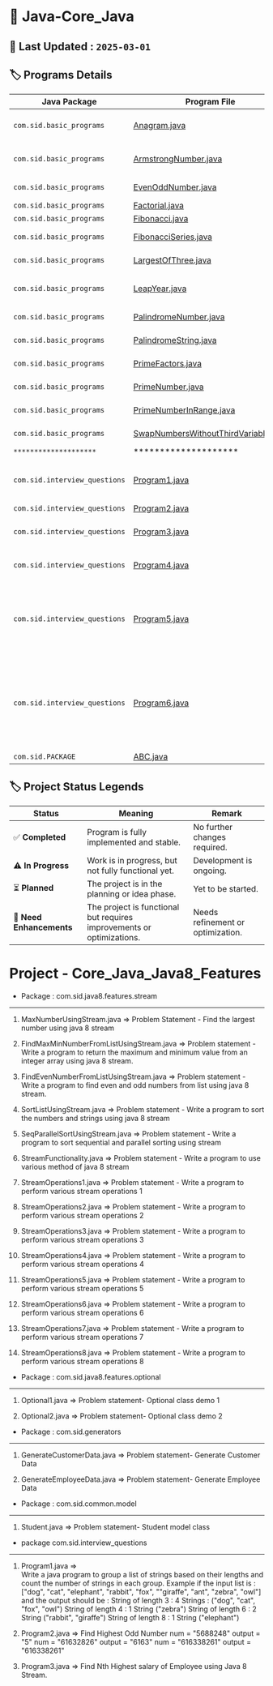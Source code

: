 # 📌 Java-Core_Java

## **📝 Last Updated :** **`2025-03-01`**

## 🏷 Programs Details

| **Java Package**              | **Program File**                                                                                                                                                                  | **Problem Definition**                                                                                                                                                                                             | **Concept Used**                   | **Status** |
|-------------------------------|-----------------------------------------------------------------------------------------------------------------------------------------------------------------------------------|--------------------------------------------------------------------------------------------------------------------------------------------------------------------------------------------------------------------|------------------------------------|------------|
| `com.sid.basic_programs`      | [Anagram.java](https://github.com/siddhantpatni0407/Java-Core_Java/blob/master/src/main/java/com/sid/basic_programs/Anagram.java)                                                 | Check whether two given strings are an Anagram of each other or not                                                                                                                                                | HashMap, Char array                | ✅          |
| `com.sid.basic_programs`      | [ArmstrongNumber.java](https://github.com/siddhantpatni0407/Java-Core_Java/blob/master/src/main/java/com/sid/basic_programs/ArmstrongNumber.java)                                 | Check whether given number is Armstrong number or not                                                                                                                                                              | While loop, math ops               | ✅          |
| `com.sid.basic_programs`      | [EvenOddNumber.java](https://github.com/siddhantpatni0407/Java-Core_Java/blob/master/src/main/java/com/sid/basic_programs/EvenOddNumber.java)                                     | check given number is Even or Odd                                                                                                                                                                                  | Bitwise OR, AND, XOR operators     | ✅          |
| `com.sid.basic_programs`      | [Factorial.java](https://github.com/siddhantpatni0407/Java-Core_Java/blob/master/src/main/java/com/sid/basic_programs/Factorial.java)                                             | Factorial of number                                                                                                                                                                                                | Math operations                    | ✅          |
| `com.sid.basic_programs`      | [Fibonacci.java](https://github.com/siddhantpatni0407/Java-Core_Java/blob/master/src/main/java/com/sid/basic_programs/FibonacciSeries.java)                                       | Fibonacci series of number                                                                                                                                                                                         | For loop, Math ops                 | ✅          |
| `com.sid.basic_programs`      | [FibonacciSeries.java](https://github.com/siddhantpatni0407/Java-Core_Java/blob/master/src/main/java/com/sid/basic_programs/Anagram.java)                                         | Fibonacci series of input number                                                                                                                                                                                   | For loop, Math ops                 | ✅          |
| `com.sid.basic_programs`      | [LargestOfThree.java](https://github.com/siddhantpatni0407/Java-Core_Java/blob/master/src/main/java/com/sid/basic_programs/LargestOfThree.java)                                   | Largest among three number                                                                                                                                                                                         | While loop                         | ✅          |
| `com.sid.basic_programs`      | [LeapYear.java](https://github.com/siddhantpatni0407/Java-Core_Java/blob/master/src/main/java/com/sid/basic_programs/LeapYear.java)                                               | Function to check whether given year is Leap year or not                                                                                                                                                           | Math ops                           | ✅          |
| `com.sid.basic_programs`      | [PalindromeNumber.java](https://github.com/siddhantpatni0407/Java-Core_Java/blob/master/src/main/java/com/sid/basic_programs/PalindromeNumber.java)                               | Check the given number is palindrome number or not                                                                                                                                                                 | Math ops                           | ✅          |
| `com.sid.basic_programs`      | [PalindromeString.java](https://github.com/siddhantpatni0407/Java-Core_Java/blob/master/src/main/java/com/sid/basic_programs/PalindromeString.java)                               | Check the given string is palindrome number or not                                                                                                                                                                 | While loop, Math ops               | ✅          |
| `com.sid.basic_programs`      | [PrimeFactors.java](https://github.com/siddhantpatni0407/Java-Core_Java/blob/master/src/main/java/com/sid/basic_programs/PrimeFactors.java)                                       | Print prime factors for given number                                                                                                                                                                               | While loop, Math ops               | ✅          |
| `com.sid.basic_programs`      | [PrimeNumber.java](https://github.com/siddhantpatni0407/Java-Core_Java/blob/master/src/main/java/com/sid/basic_programs/PrimeNumber.java)                                         | Check the given number is prime number or not                                                                                                                                                                      | Math ops                           | ✅          |
| `com.sid.basic_programs`      | [PrimeNumberInRange.java](https://github.com/siddhantpatni0407/Java-Core_Java/blob/master/src/main/java/com/sid/basic_programs/PrimeNumberInRange.java)                           | Print prime between two numbers                                                                                                                                                                                    | Math ops                           | ✅          |
| `com.sid.basic_programs`      | [SwapNumbersWithoutThirdVariable.java](https://github.com/siddhantpatni0407/Java-Core_Java/blob/master/src/main/java/com/sid/basic_programs/SwapNumbersWithoutThirdVariable.java) | Swap two numbers without using temporary variable                                                                                                                                                                  | Math ops                           | ✅          |
| `********************`        | ********************                                                                                                                                                              | ********************                                                                                                                                                                                               | ********************               | ✅          |
| `com.sid.interview_questions` | [Program1.java](https://github.com/siddhantpatni0407/Java-Core_Java/blob/master/src/main/java/com/sid/interview_questions/Program1.java)                                          | Group a list of strings based on their lengths and count the number of strings in each group.                                                                                                                      | Stream ops, Map functions, forEach | ✅          |
| `com.sid.interview_questions` | [Program2.java](https://github.com/siddhantpatni0407/Java-Core_Java/blob/master/src/main/java/com/sid/interview_questions/Program2.java)                                          | Find Highest Odd Number.                                                                                                                                                                                           | Stream ops, Math ops               | ✅          |
| `com.sid.interview_questions` | [Program3.java](https://github.com/siddhantpatni0407/Java-Core_Java/blob/master/src/main/java/com/sid/interview_questions/Program3.java)                                          | Find Nth Highest salary of Employee using Java 8 Stream.                                                                                                                                                           | Stream ops, Map                    | ✅          |
| `com.sid.interview_questions` | [Program4.java](https://github.com/siddhantpatni0407/Java-Core_Java/blob/master/src/main/java/com/sid/interview_questions/Program4.java)                                          | Convert a string representing numbers into an integer.                                                                                                                                                             | Math ops                           | ✅          |
| `com.sid.interview_questions` | [Program5.java](https://github.com/siddhantpatni0407/Java-Core_Java/blob/master/src/main/java/com/sid/interview_questions/Program5.java)                                          | Check if a string containing brackets ((), {}, []) is balanced, ensuring each opening bracket has a corresponding closing bracket in the correct order.                                                            | Stack, Switch case                 | ✅          |
| `com.sid.interview_questions` | [Program6.java](https://github.com/siddhantpatni0407/Java-Core_Java/blob/master/src/main/java/com/sid/interview_questions/Program6.java)                                          | Given a list of students with names, exam subjects, and grades, implement methods to find the top-performing students, return them as a map, format the results as a string, and identify a single highest scorer. | Stream ops, Map                    | ✅          |
| `com.sid.PACKAGE`             | [ABC.java](https://github.com/siddhantpatni0407/Java-Core_Java/blob/master/src/main/java/com/sid/PACKAGE/ABC.java)                                                                | ABC                                                                                                                                                                                                                | Java                               | ✅          |

## 🏷 Project Status Legends

| Status                   | Meaning                                                               | Remark                            |
|--------------------------|-----------------------------------------------------------------------|-----------------------------------|
| ✅ **Completed**          | Program is fully implemented and stable.                              | No further changes required.      |
| ⚠️ **In Progress**       | Work is in progress, but not fully functional yet.                    | Development is ongoing.           |
| ⏳ **Planned**            | The project is in the planning or idea phase.                         | Yet to be started.                |
| 🔧 **Need Enhancements** | The project is functional but requires improvements or optimizations. | Needs refinement or optimization. |

Project - Core_Java_Java8_Features
============================================

* Package : com.sid.java8.features.stream

-------------------------------------

1. MaxNumberUsingStream.java
   =>    Problem Statement - Find the largest number using java 8 stream

2. FindMaxMinNumberFromListUsingStream.java
   =>    Problem statement - Write a program to return the maximum and minimum value from
   an integer array using java 8 stream.

3. FindEvenNumberFromListUsingStream.java
   =>    Problem statement - Write a program to find even and odd numbers from list using java 8 stream.

4. SortListUsingStream.java
   =>    Problem statement - Write a program to sort the numbers and strings using java 8 stream

5. SeqParallelSortUsingStream.java
   =>    Problem statement - Write a program to sort sequential and parallel sorting using stream

6. StreamFunctionality.java
   =>    Problem statement - Write a program to use various method of java 8 stream

7. StreamOperations1.java
   =>    Problem statement - Write a program to perform various stream operations 1

8. StreamOperations2.java
   =>    Problem statement - Write a program to perform various stream operations 2

9. StreamOperations3.java
   =>    Problem statement - Write a program to perform various stream operations 3

10. StreamOperations4.java
    =>    Problem statement - Write a program to perform various stream operations 4

11. StreamOperations5.java
    =>    Problem statement - Write a program to perform various stream operations 5

12. StreamOperations6.java
    =>    Problem statement - Write a program to perform various stream operations 6

13. StreamOperations7.java
    =>    Problem statement - Write a program to perform various stream operations 7

14. StreamOperations8.java
    =>    Problem statement - Write a program to perform various stream operations 8

* Package : com.sid.java8.features.optional

--------------------------------------------

1. Optional1.java
   =>    Problem statement- Optional class demo 1

2. Optional2.java
   =>    Problem statement- Optional class demo 2

* Package : com.sid.generators

--------------------------------------------

1. GenerateCustomerData.java
   =>    Problem statement- Generate Customer Data

2. GenerateEmployeeData.java
   =>    Problem statement- Generate Employee Data

* Package : com.sid.common.model

--------------------------------------------

1. Student.java
   =>    Problem statement- Student model class


* package com.sid.interview_questions

--------------------------------------------

1. Program1.java
   =>   
   Write a java program to group a list of strings based on their lengths and count the number of strings in each group.
   Example if the input list is : ["dog", "cat", "elephant", "rabbit", "fox", ""giraffe", "ant", "zebra", "owl"] and
   the output should be :
   String of length 3 : 4 Strings : ("dog", "cat", "fox", "owl")
   String of length 4 : 1 String ("zebra")
   String of length 6 : 2 String ("rabbit", "giraffe")
   String of length 8 : 1 String ("elephant")

2. Program2.java
   =>
   Find Highest Odd Number
   num = "5688248" output = "5"
   num = "61632826" output = "6163"
   num = "616338261" output = "616338261"

3. Program3.java
   =>
   Find Nth Highest salary of Employee using Java 8 Stream.